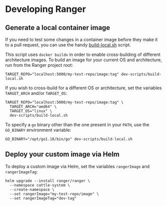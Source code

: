 # Developing Ranger

## Generate a local container image

If you need to test some changes in a container image before they make it to a
pull request, you can use the handy [build-local.sh](../dev-scripts/build-local.sh)
script.

This script uses `docker buildx` in order to enable cross-building of different
architecture images. To build an image for your current OS and architecture, run
from the Ranger project root:
```shell
TARGET_REPO="localhost:5000/my-test-repo/image:tag" dev-scripts/build-local.sh
```

If you wish to cross-build for a different OS or architecture, set the variables
`TARGET_ARCH` and/or `TARGET_OS`:
```shell
TARGET_REPO="localhost:5000/my-test-repo/image:tag" \
  TARGET_ARCH="amd64" \
  TARGET_OS="linux" \
  dev-scripts/build-local.sh
```

To specify a `go` binary other than the one present in your `PATH`, use the
`GO_BINARY` environment variable:
```shell
GO_BINARY="/opt/go1.18/bin/go" dev-scripts/build-local.sh
```

## Deploy your custom image via Helm

To deploy a custom image via Helm, set the variables `rangerImage` and `rangerImageTag`:
```shell
helm upgrade --install ranger/ranger \
  --namespace cattle-system \
  --create-namespace \
  --set rangerImage="my-test-repo/image" \
  --set rangerImageTag="dev-tag"
```